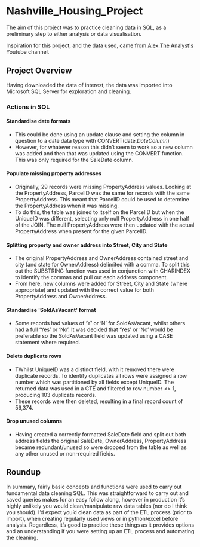 # Nashville_Housing_Project

The aim of this project was to practice cleaning data in SQL, as a preliminary step to either analysis or data visualisation.

Inspiration for this project, and the data used, came from [Alex The Analyst's](https://www.youtube.com/channel/UC7cs8q-gJRlGwj4A8OmCmXg) Youtube channel.


## Project Overview

Having downloaded the data of interest, the data was imported into Microsoft SQL Server for exploration and cleaning.

### Actions in SQL

#### Standardise date formats

   - This could be done using an update clause and setting the column in question to a date data type with CONVERT(date,*DateColumn*)
   - However, for whatever reason this didn’t seem to work so a new column was added and then that was updated using the CONVERT function. This was only required for the SaleDate column.


#### Populate missing property addresses

   - Originally, 29 records were missing PropertyAddress values. Looking at the PropertyAddress, ParcelID was the same for records with the same PropertyAddress. This meant that ParcelID could be used to determine the PropertyAddress when it was missing.
   - To do this, the table was joined to itself on the ParcelID but when the UniqueID was different, selecting only null PropertyAddress in one half of the JOIN. The null PropertyAddress were then updated with the actual PropertyAddress when present for the given ParcelID.


#### Splitting property and owner address into Street, City and State

   - The original PropertyAddress and OwnerAddress contained street and city (and state for OwnerAddress) delimited with a comma. To split this out the SUBSTRING function was used in conjunction with CHARINDEX to identify the commas and pull out each address component.
   - From here, new columns were added for Street, City and State (where appropriate) and updated with the correct value for both PropertyAddress and OwnerAddress.


#### Standardise 'SoldAsVacant' format

   - Some records had values of ‘Y’ or ‘N’ for SoldAsVacant, whilst others had a full ‘Yes’ or ‘No’. It was decided that ‘Yes’ or ‘No’ would be preferable so the SoldAsVacant field was updated using a CASE statement where required.

#### Delete duplicate rows

   - TWhilst UniqueID was a distinct field, with it removed there were duplicate records. To identify duplicates all rows were assigned a row number which was partitioned by all fields except UniqueID. The returned data was used in a CTE and filtered to row number <> 1, producing 103 duplicate records.
   - These records were then deleted, resulting in a final record count of 56,374.

#### Drop unused columns

   - Having created a correctly formatted SaleDate field and split out both address fields the original SaleDate, OwnerAddress, PropertyAddress became redundant/unused so were dropped from the table as well as any other unused or non-required fields.

## Roundup

In summary, fairly basic concepts and functions were used to carry out fundamental data cleaning SQL. This was straightforward to carry out and saved queries makes for an easy follow along, however in production it’s highly unlikely you would clean/manipulate raw data tables (nor do I think you should). I’d expect you’d clean data as part of the ETL process (prior to import), when creating regularly used views or in python/excel before analysis. Regardless, it’s good to practice these things as it provides options and an understanding if you were setting up an ETL process and automating the cleaning.
